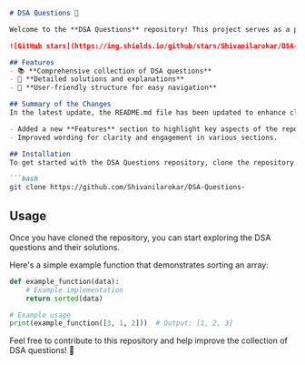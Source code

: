 ```markdown
# DSA Questions 🚀

Welcome to the **DSA Questions** repository! This project serves as a platform for developers and learners to practice and enhance their skills in Data Structures and Algorithms (DSA). This repository is designed to help you improve your understanding of various data structures and algorithms through a collection of questions and solutions.

![GitHub stars](https://img.shields.io/github/stars/Shivanilarokar/DSA-Questions-?style=social) ![Forks](https://img.shields.io/github/forks/Shivanilarokar/DSA-Questions-?style=social)

## Features
- 📚 **Comprehensive collection of DSA questions**
- 📝 **Detailed solutions and explanations**
- 🧭 **User-friendly structure for easy navigation**

## Summary of the Changes
In the latest update, the README.md file has been updated to enhance clarity and presentation. The changes include:

- Added a new **Features** section to highlight key aspects of the repository.
- Improved wording for clarity and engagement in various sections.

## Installation
To get started with the DSA Questions repository, clone the repository to your local machine:

```bash
git clone https://github.com/Shivanilarokar/DSA-Questions-
```

## Usage
Once you have cloned the repository, you can start exploring the DSA questions and their solutions. 

Here's a simple example function that demonstrates sorting an array:

```python
def example_function(data):
    # Example implementation
    return sorted(data)

# Example usage
print(example_function([3, 1, 2]))  # Output: [1, 2, 3]
```

Feel free to contribute to this repository and help improve the collection of DSA questions! 🎉
```